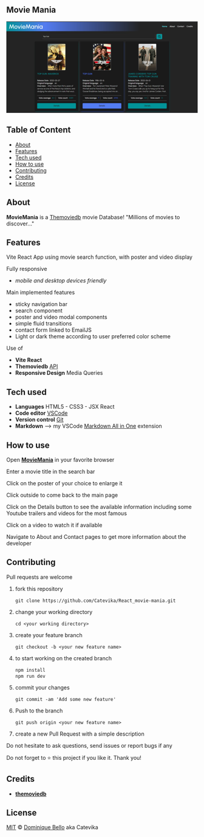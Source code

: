 ## Movie Mania <!-- omit in toc -->

![Movie Mania](./src/assets/screenshot.png)

## Table of Content <!-- omit in toc -->

- [About](#about)
- [Features](#features)
- [Tech used](#tech-used)
- [How to use](#how-to-use)
- [Contributing](#contributing)
- [Credits](#credits)
- [License](#license)

## About

**MovieMania** is a <a href='https://www.themoviedb.org/'> Themoviedb</a> movie Database!
"Millions of movies to discover..."

## Features

Vite React App using movie search function, with poster and video display

Fully responsive

- _mobile and desktop devices friendly_

Main implemented features

- sticky navigation bar
- search component
- poster and video modal components
- simple fluid transitions
- contact form linked to EmailJS
- Light or dark theme according to user preferred color scheme

Use of

- **Vite React**
- **Themoviedb** [API](https://www.themoviedb.org/documentation/api)
- **Responsive Design** Media Queries

## Tech used

- **Languages** HTML5 - CSS3 - JSX React
- **Code editor** [VSCode](https://code.visualstudio.com/)
- **Version control** [Git](https://git-scm.com/)
- **Markdown** --> my VSCode [Markdown All in One](https://marketplace.visualstudio.com/items?itemName=yzhang.markdown-all-in-one) extension

## How to use

Open **[MovieMania](https://movie-mania-beryl.vercel.app/)** in your favorite browser

Enter a movie title in the search bar

Click on the poster of your choice to enlarge it

Click outside to come back to the main page

Click on the Details button to see the available information including some Youtube trailers and videos for the most famous

Click on a video to watch it if available

Navigate to About and Contact pages to get more information about the developer

## Contributing

Pull requests are welcome

1. fork this repository

   ```
   git clone https://github.com/Catevika/React_movie-mania.git
   ```

2. change your working directory

   ```
   cd <your working directory>
   ```

3. create your feature branch
   ```
   git checkout -b <your new feature name>
   ```
4. to start working on the created branch
   ```
   npm install
   npm run dev
   ```
5. commit your changes
   ```
   git commit -am 'Add some new feature'
   ```
6. Push to the branch
   ```
   git push origin <your new feature name>
   ```
7. create a new Pull Request with a simple description

Do not hesitate to ask questions, send issues or report bugs if any

Do not forget to ⭐ this project if you like it. Thank you!

## Credits

- **[themoviedb](https://www.themoviedb.org/)**

## License

[MIT](https://choosealicense.com/licenses/mit/) &copy; [Dominique Bello](https://twitter.com/dominique_bello) aka Catevika
